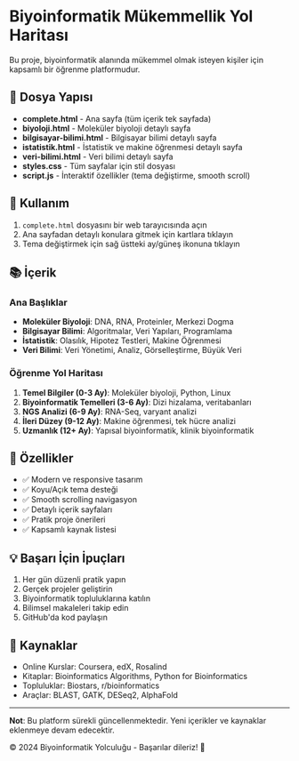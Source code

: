 # Biyoinformatik Mükemmellik Yol Haritası

Bu proje, biyoinformatik alanında mükemmel olmak isteyen kişiler için kapsamlı bir öğrenme platformudur.

## 📁 Dosya Yapısı

- **complete.html** - Ana sayfa (tüm içerik tek sayfada)
- **biyoloji.html** - Moleküler biyoloji detaylı sayfa
- **bilgisayar-bilimi.html** - Bilgisayar bilimi detaylı sayfa
- **istatistik.html** - İstatistik ve makine öğrenmesi detaylı sayfa
- **veri-bilimi.html** - Veri bilimi detaylı sayfa
- **styles.css** - Tüm sayfalar için stil dosyası
- **script.js** - İnteraktif özellikler (tema değiştirme, smooth scroll)

## 🚀 Kullanım

1. `complete.html` dosyasını bir web tarayıcısında açın
2. Ana sayfadan detaylı konulara gitmek için kartlara tıklayın
3. Tema değiştirmek için sağ üstteki ay/güneş ikonuna tıklayın

## 📚 İçerik

### Ana Başlıklar
- **Moleküler Biyoloji**: DNA, RNA, Proteinler, Merkezi Dogma
- **Bilgisayar Bilimi**: Algoritmalar, Veri Yapıları, Programlama
- **İstatistik**: Olasılık, Hipotez Testleri, Makine Öğrenmesi
- **Veri Bilimi**: Veri Yönetimi, Analiz, Görselleştirme, Büyük Veri

### Öğrenme Yol Haritası
1. **Temel Bilgiler (0-3 Ay)**: Moleküler biyoloji, Python, Linux
2. **Biyoinformatik Temelleri (3-6 Ay)**: Dizi hizalama, veritabanları
3. **NGS Analizi (6-9 Ay)**: RNA-Seq, varyant analizi
4. **İleri Düzey (9-12 Ay)**: Makine öğrenmesi, tek hücre analizi
5. **Uzmanlık (12+ Ay)**: Yapısal biyoinformatik, klinik biyoinformatik

## 🎨 Özellikler

- ✅ Modern ve responsive tasarım
- ✅ Koyu/Açık tema desteği
- ✅ Smooth scrolling navigasyon
- ✅ Detaylı içerik sayfaları
- ✅ Pratik proje önerileri
- ✅ Kapsamlı kaynak listesi

## 💡 Başarı İçin İpuçları

1. Her gün düzenli pratik yapın
2. Gerçek projeler geliştirin
3. Biyoinformatik topluluklarına katılın
4. Bilimsel makaleleri takip edin
5. GitHub'da kod paylaşın

## 📖 Kaynaklar

- Online Kurslar: Coursera, edX, Rosalind
- Kitaplar: Bioinformatics Algorithms, Python for Bioinformatics
- Topluluklar: Biostars, r/bioinformatics
- Araçlar: BLAST, GATK, DESeq2, AlphaFold

---

**Not**: Bu platform sürekli güncellenmektedir. Yeni içerikler ve kaynaklar eklenmeye devam edecektir.

© 2024 Biyoinformatik Yolculuğu - Başarılar dileriz! 🧬
